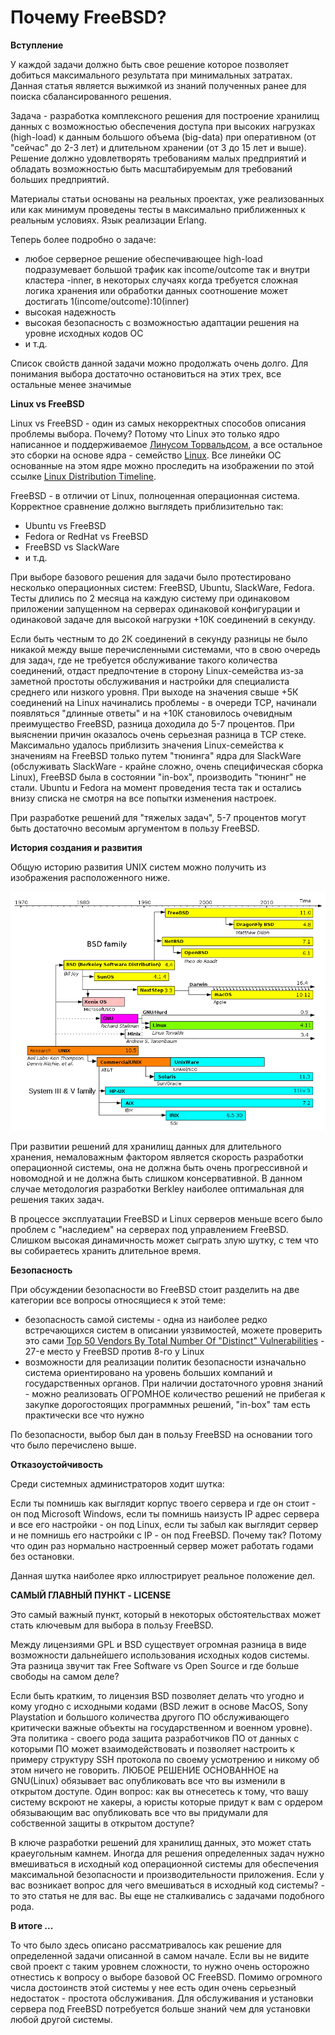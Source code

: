 # Почему FreeBSD?

**Вступление**

У каждой задачи должно быть свое решение которое позволяет добиться максимального результата при минимальных затратах. Данная статья является выжимкой из знаний полученных ранее для поиска сбалансированного решения.

Задача - разработка комплексного решения для построение хранилищ данных с возможностью обеспечения доступа при высоких нагрузках (high-load) к данным большого объема (big-data) при оперативном (от "сейчас" до 2-3 лет) и длительном хранении (от 3 до 15 лет и выше). Решение должно удовлетворять требованиям малых предприятий и обладать возможностью быть масштабируемым для требований больших предприятий. 

Материалы статьи основаны на реальных проектах, уже реализованных или как минимум проведены тесты в максимально приближенных к реальным условиях. Язык реализации Erlang.

Теперь более подробно о задаче:

* любое серверное решение обеспечивающее high-load подразумевает большой трафик как income/outcome так и внутри кластера -inner, в некоторых случаях когда требуется сложная логика хранения или обработки данных соотношение может достигать 1(income/outcome):10(inner)
* высокая надежность
* высокая безопасность с возможностью адаптации решения на уровне исходных кодов ОС
* и т.д.

Список свойств данной задачи можно продолжать очень долго. Для понимания выбора достаточно остановиться на этих трех, все остальные менее значимые

**Linux vs FreeBSD**

Linux vs FreeBSD - один из самых некорректных способов описания проблемы выбора. Почему? Потому что Linux это только ядро написанное и поддерживаемое [Линусом Торвальдсом](https://en.wikipedia.org/wiki/Linus_Torvalds), а все остальное это сборки на основе ядра - семейство [Linux](https://en.wikipedia.org/wiki/Linux). Все линейки ОС основанные на этом ядре можно проследить на изображении по этой ссылке [Linux Distribution Timeline](https://en.wikipedia.org/wiki/Linux#/media/File:Linux_Distribution_Timeline.svg).

FreeBSD - в отличии от Linux, полноценная операционная система. Корректное сравнение должно выглядеть приблизительно так:

* Ubuntu vs FreeBSD
* Fedora or RedHat vs FreeBSD
* FreeBSD vs SlackWare
* и т.д.

При выборе базового решения для задачи было протестировано несколько операционных систем: FreeBSD, Ubuntu, SlackWare, Fedora. Тесты длились по 2 месяца на каждую систему при одинаковом приложении запущенном на серверах одинаковой конфигурации и одинаковой задаче для высокой нагрузки +10К соединений в секунду.

Если быть честным то до 2К соединений в секунду разницы не было никакой между выше перечисленными системами, что в свою очередь для задач, где не требуется обслуживание такого количества соединений, отдаст предпочтение в сторону Linux-семейства из-за заметной простоты обслуживания и настройки для специалиста среднего или низкого уровня. При выходе на значения свыше +5К соединений на Linux начинались проблемы - в очереди TCP, начинали появляться "длинные ответы" и на +10К становилось очевидным преимущество FreeBSD, разница доходила до 5-7 процентов. При выяснении причин оказалось очень серьезная разница в TCP стеке. Максимально удалось приблизить значения Linux-семейства к значениям на FreeBSD только путем "тюнинга" ядра для SlackWare (обслуживать SlackWare - крайне сложно, очень специфическая сборка Linux), FreeBSD была в состоянии "in-box", производить "тюнинг" не стали. Ubuntu и Fedora на момент проведения теста так и остались внизу списка не смотря на все попытки изменения настроек.

При разработке решений для "тяжелых задач", 5-7 процентов могут быть достаточно весомым аргументом в пользу FreeBSD.

**История создания и развития**

Общую историю развития UNIX систем можно получить из изображения расположенного ниже.

![](https://raw.githubusercontent.com/ArboreusSystems/arboreus_articles/master/freebsd/why_freebsd/illustrations/unix_history.png)

При развитии решений для хранилищ данных для длительного хранения, немаловажным фактором является скорость разработки операционной системы, она не должна быть очень прогрессивной и новомодной и не должна быть слишком консервативной. В данном случае методология разработки Berkley наиболее оптимальная для решения таких задач.

В процессе эксплуатации FreeBSD и Linux серверов меньше всего было проблем с "наследием" на серверах под управлением FreeBSD. Слишком высокая динамичность может сыграть злую шутку, с тем что вы собираетесь хранить длительное время.

**Безопасность**

При обсуждении безопасности во FreeBSD стоит разделить на две категории все вопросы относящиеся к этой теме:

* безопасность самой системы - одна из наиболее редко встречающихся систем в описании уязвимостей, можете проверить это сами [Top 50 Vendors By Total Number Of "Distinct" Vulnerabilities](https://www.cvedetails.com/top-50-vendors.php?year=0) - 27-е место у FreeBSD против 8-го у Linux
* возможности для реализации политик безопасности изначально система ориентировано на уровень больших компаний и государственных органов. При наличии достаточного уровня знаний  - можно реализовать ОГРОМНОЕ количество решений не прибегая к закупке дорогостоящих программных решений, "in-box" там есть практически все что нужно

По безопасности, выбор был дан в пользу FreeBSD на основании того что было перечислено выше.

**Отказоустойчивость**

Среди системных администраторов ходит шутка:

Если ты помнишь как выглядит корпус твоего сервера и где он стоит - он под Microsoft Windows, если ты помнишь наизусть IP адрес сервера и все его настройки - он под Linux, если ты забыл как выглядит сервер и не помнишь его настройки с IP - он под FreeBSD. Почему так? Потому что один раз нормально настроенный сервер может работать годами без остановки.

Данная шутка наиболее ярко иллюстрирует реальное положение дел.

**САМЫЙ ГЛАВНЫЙ ПУНКТ - LICENSE**

Это самый важный пункт, который в некоторых обстоятельствах может стать ключевым для выбора в пользу FreeBSD. 

Между лицензиями GPL и BSD существует огромная разница в виде возможности дальнейшего использования исходных кодов системы. Эта разница звучит так Free Software vs Open Source и где больше свободы на самом деле?

Если быть кратким, то лицензия BSD позволяет делать что угодно и кому угодно с исходными кодами (BSD лежит в основе MacOS, Sony Playstation и большого количества другого ПО обслуживающего критически важные объекты на государственном и военном уровне). Эта политика - своего рода защита разработчиков ПО от данных с которыми ПО может взаимодействовать и позволяет настроить к примеру структуру SSH протокола по своему усмотрению и никому об этом ничего не говорить. ЛЮБОЕ РЕШЕНИЕ ОСНОВАННОЕ на GNU(Linux) обязывает вас опубликовать все что вы изменили в открытом доступе. Один вопрос: как вы отнесетесь к тому, что вашу систему вскроют не хакеры, а юристы которые придут к вам с ордером обязывающим вас опубликовать все что вы придумали для собственной защиты в открытом доступе?

В ключе разработки решений для хранилищ данных, это может стать краеугольным камнем. Иногда для решения определенных задач нужно вмешиваться в исходный код операционной системы для обеспечения максимальной безопасности и производительности приложения. Если у вас возникает вопрос для чего вмешиваться в исходный код системы? - то это статья не для вас. Вы еще не сталкивались с задачами подобного рода.

**В итоге ...**

То что было здесь описано рассматривалось как решение для определенной задачи описанной в самом начале. Если вы не видите свой проект с таким уровнем сложности, то нужно очень осторожно отнестись к вопросу о выборе базовой ОС FreeBSD. Помимо огромного числа достоинств этой системы у нее есть один очень серьезный недостаток - простота обслуживания. Для обслуживания и установки сервера под FreeBSD потребуется больше знаний чем для установки любой другой системы.
